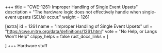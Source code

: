 +++
title = "CWE-1261: Improper Handling of Single Event Upsets"
description	= "The hardware logic does not effectively handle when single-event upsets (SEUs) occur."
weight = 1261

[extra]
id = 1261
name = "Improper Handling of Single Event Upsets"
url = "https://cwe.mitre.org/data/definitions/1261.html"
vote = "No Help, or Langs Won't Help"
clippy_helps = false
rust_docs_links = [
	
]
+++
Hardware stuff
